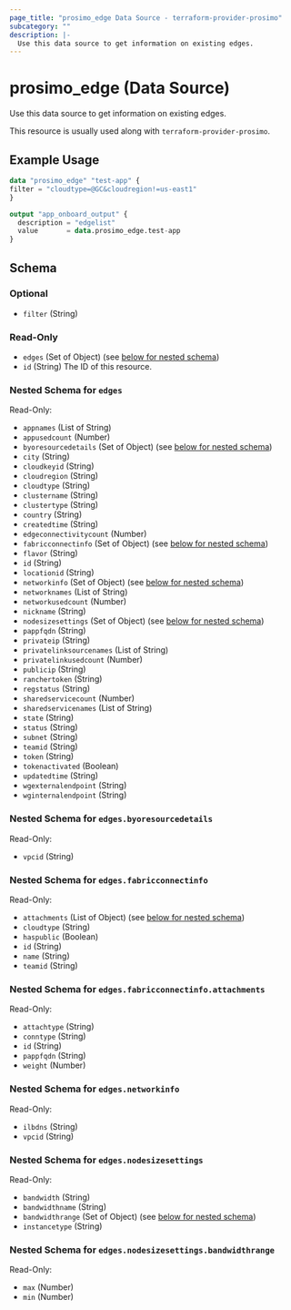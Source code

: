 ```yaml
---
page_title: "prosimo_edge Data Source - terraform-provider-prosimo"
subcategory: ""
description: |-
  Use this data source to get information on existing edges.
---
```


# prosimo_edge (Data Source)

Use this data source to get information on existing edges.

This resource is usually used along with `terraform-provider-prosimo`.



## Example Usage

```terraform
data "prosimo_edge" "test-app" {
filter = "cloudtype=@GC&cloudregion!=us-east1"
}

output "app_onboard_output" {
  description = "edgelist"
  value       = data.prosimo_edge.test-app
}
```

<!-- schema generated by tfplugindocs -->
## Schema

### Optional

- `filter` (String)

### Read-Only

- `edges` (Set of Object) (see [below for nested schema](#nestedatt--edges))
- `id` (String) The ID of this resource.

<a id="nestedatt--edges"></a>
### Nested Schema for `edges`

Read-Only:

- `appnames` (List of String)
- `appusedcount` (Number)
- `byoresourcedetails` (Set of Object) (see [below for nested schema](#nestedobjatt--edges--byoresourcedetails))
- `city` (String)
- `cloudkeyid` (String)
- `cloudregion` (String)
- `cloudtype` (String)
- `clustername` (String)
- `clustertype` (String)
- `country` (String)
- `createdtime` (String)
- `edgeconnectivitycount` (Number)
- `fabricconnectinfo` (Set of Object) (see [below for nested schema](#nestedobjatt--edges--fabricconnectinfo))
- `flavor` (String)
- `id` (String)
- `locationid` (String)
- `networkinfo` (Set of Object) (see [below for nested schema](#nestedobjatt--edges--networkinfo))
- `networknames` (List of String)
- `networkusedcount` (Number)
- `nickname` (String)
- `nodesizesettings` (Set of Object) (see [below for nested schema](#nestedobjatt--edges--nodesizesettings))
- `pappfqdn` (String)
- `privateip` (String)
- `privatelinksourcenames` (List of String)
- `privatelinkusedcount` (Number)
- `publicip` (String)
- `ranchertoken` (String)
- `regstatus` (String)
- `sharedservicecount` (Number)
- `sharedservicenames` (List of String)
- `state` (String)
- `status` (String)
- `subnet` (String)
- `teamid` (String)
- `token` (String)
- `tokenactivated` (Boolean)
- `updatedtime` (String)
- `wgexternalendpoint` (String)
- `wginternalendpoint` (String)

<a id="nestedobjatt--edges--byoresourcedetails"></a>
### Nested Schema for `edges.byoresourcedetails`

Read-Only:

- `vpcid` (String)


<a id="nestedobjatt--edges--fabricconnectinfo"></a>
### Nested Schema for `edges.fabricconnectinfo`

Read-Only:

- `attachments` (List of Object) (see [below for nested schema](#nestedobjatt--edges--fabricconnectinfo--attachments))
- `cloudtype` (String)
- `haspublic` (Boolean)
- `id` (String)
- `name` (String)
- `teamid` (String)

<a id="nestedobjatt--edges--fabricconnectinfo--attachments"></a>
### Nested Schema for `edges.fabricconnectinfo.attachments`

Read-Only:

- `attachtype` (String)
- `conntype` (String)
- `id` (String)
- `pappfqdn` (String)
- `weight` (Number)



<a id="nestedobjatt--edges--networkinfo"></a>
### Nested Schema for `edges.networkinfo`

Read-Only:

- `ilbdns` (String)
- `vpcid` (String)


<a id="nestedobjatt--edges--nodesizesettings"></a>
### Nested Schema for `edges.nodesizesettings`

Read-Only:

- `bandwidth` (String)
- `bandwidthname` (String)
- `bandwidthrange` (Set of Object) (see [below for nested schema](#nestedobjatt--edges--nodesizesettings--bandwidthrange))
- `instancetype` (String)

<a id="nestedobjatt--edges--nodesizesettings--bandwidthrange"></a>
### Nested Schema for `edges.nodesizesettings.bandwidthrange`

Read-Only:

- `max` (Number)
- `min` (Number)


